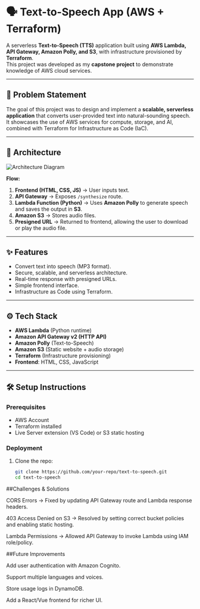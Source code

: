 # 🗣️ Text-to-Speech App (AWS + Terraform)

A serverless **Text-to-Speech (TTS)** application built using **AWS Lambda, API Gateway, Amazon Polly, and S3**, with infrastructure provisioned by **Terraform**.  
This project was developed as my **capstone project** to demonstrate knowledge of AWS cloud services.

---

## 📌 Problem Statement
The goal of this project was to design and implement a **scalable, serverless application** that converts user-provided text into natural-sounding speech.  
It showcases the use of AWS services for compute, storage, and AI, combined with Terraform for Infrastructure as Code (IaC).

---

## 🚀 Architecture
![Architecture Diagram](architecture.png)

**Flow:**
1. **Frontend (HTML, CSS, JS)** → User inputs text.  
2. **API Gateway** → Exposes `/synthesize` route.  
3. **Lambda Function (Python)** → Uses **Amazon Polly** to generate speech and saves the output in **S3**.  
4. **Amazon S3** → Stores audio files.  
5. **Presigned URL** → Returned to frontend, allowing the user to download or play the audio file.

---

## ✨ Features
- Convert text into speech (MP3 format).  
- Secure, scalable, and serverless architecture.  
- Real-time response with presigned URLs.  
- Simple frontend interface.  
- Infrastructure as Code using Terraform.  

---

## ⚙️ Tech Stack
- **AWS Lambda** (Python runtime)  
- **Amazon API Gateway v2 (HTTP API)**  
- **Amazon Polly** (Text-to-Speech)  
- **Amazon S3** (Static website + audio storage)  
- **Terraform** (Infrastructure provisioning)  
- **Frontend**: HTML, CSS, JavaScript  

---

## 🛠️ Setup Instructions

### Prerequisites
- AWS Account  
- Terraform installed  
- Live Server extension (VS Code) or S3 static hosting   

### Deployment
1. Clone the repo:  
   ```bash
   git clone https://github.com/your-repo/text-to-speech.git
   cd text-to-speech
   
##Challenges & Solutions

CORS Errors → Fixed by updating API Gateway route and Lambda response headers.

403 Access Denied on S3 → Resolved by setting correct bucket policies and enabling static hosting.

Lambda Permissions → Allowed API Gateway to invoke Lambda using IAM role/policy.

##Future Improvements

Add user authentication with Amazon Cognito.

Support multiple languages and voices.

Store usage logs in DynamoDB.

Add a React/Vue frontend for richer UI.
